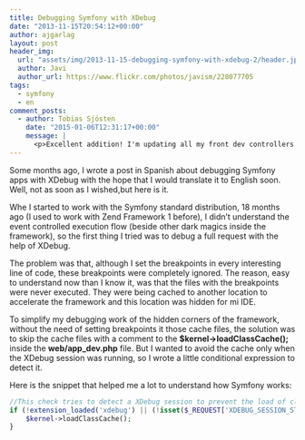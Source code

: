 ```yaml
---
title: Debugging Symfony with XDebug
date: "2013-11-15T20:54:12+00:00"
author: ajgarlag
layout: post
header_img:
  url: "assets/img/2013-11-15-debugging-symfony-with-xdebug-2/header.jpg"
  author: Javi
  author_url: https://www.flickr.com/photos/javism/228077705
tags:
  - symfony
  - en
comment_posts:
  - author: Tobias Sjösten
    date: "2015-01-06T12:31:17+00:00"
    message: |
      <p>Excellent addition! I'm updating all my front dev controllers.</p>
---
```

Some months ago, I wrote a post in Spanish about debugging Symfony apps with XDebug with the hope that I would translate it to English soon. Well, not as soon as I wished,but here is it.

Whe I started to work with the Symfony standard distribution, 18 months ago (I used to work with Zend Framework 1 before), I didn’t understand the event controlled execution flow (beside other dark magics inside the framework), so the first thing I tried was to debug a full request with the help of XDebug.

The problem was that, although I set the breakpoints in every interesting line of code, these breakpoints were completely ignored. The reason, easy to understand now than I know it, was that the files with the breakpoints were never executed. They were being cached to another location to accelerate the framework and this location was hidden for mi IDE.

To simplify my debugging work of the hidden corners of the framework, without the need of setting breakpoints it those cache files, the solution was to skip the cache files with a comment to the **$kernel->loadClassCache();** inside the **web/app_dev.php** file. But I wanted to avoid the cache only when the XDebug session was running, so I wrote a little conditional expression to detect it.

Here is the snippet that helped me a lot to understand how Symfony works:

```php
//This check tries to detect a XDebug session to prevent the load of class cache
if (!extension_loaded('xdebug') || (!isset($_REQUEST['XDEBUG_SESSION_START']) && !isset($_COOKIE['XDEBUG_SESSION']) && ini_get('xdebug.remote_autostart') == false)) {
    $kernel->loadClassCache();
}
```
